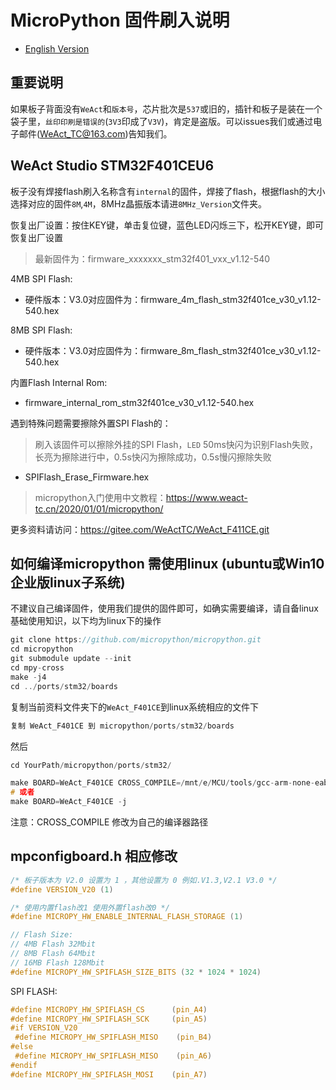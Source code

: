 # MicroPython 固件刷入说明

* [English Version](./README.md)

## 重要说明

如果板子背面没有`WeAct`和`版本号`，芯片批次是`537`或旧的，插针和板子是装在一个袋子里，`丝印印刷是错误的`(`3V3`印成了`V3V`)，肯定是盗版。可以issues我们或通过电子邮件(WeAct_TC@163.com)告知我们。

## WeAct Studio STM32F401CEU6

板子没有焊接flash刷入名称含有`internal`的固件，焊接了flash，根据flash的大小选择对应的固件`8M`,`4M`，8MHz晶振版本请进`8MHz_Version`文件夹。

恢复出厂设置：按住KEY键，单击复位键，蓝色LED闪烁三下，松开KEY键，即可恢复出厂设置

> 最新固件为：firmware_xxxxxxx_stm32f401_vxx_v1.12-540

4MB SPI Flash:

* 硬件版本：V3.0对应固件为：firmware_4m_flash_stm32f401ce_v30_v1.12-540.hex

8MB SPI Flash:

* 硬件版本：V3.0对应固件为：firmware_8m_flash_stm32f401ce_v30_v1.12-540.hex

内置Flash Internal Rom:

* firmware_internal_rom_stm32f401ce_v30_v1.12-540.hex

遇到特殊问题需要擦除外置SPI Flash的：
> 刷入该固件可以擦除外挂的SPI Flash，`LED` 50ms快闪为识别Flash失败，长亮为擦除进行中，0.5s快闪为擦除成功，0.5s慢闪擦除失败

* SPIFlash_Erase_Firmware.hex

> micropython入门使用中文教程：<https://www.weact-tc.cn/2020/01/01/micropython/>

更多资料请访问：<https://gitee.com/WeActTC/WeAct_F411CE.git>

## 如何编译micropython 需使用linux (ubuntu或Win10企业版linux子系统)

不建议自己编译固件，使用我们提供的固件即可，如确实需要编译，请自备linux基础使用知识，以下均为linux下的操作

``` c
git clone https://github.com/micropython/micropython.git
cd micropython
git submodule update --init
cd mpy-cross
make -j4
cd ../ports/stm32/boards
```

复制当前资料文件夹下的`WeAct_F401CE`到linux系统相应的文件下

``` c
复制 WeAct_F401CE 到 micropython/ports/stm32/boards
```

然后

``` c
cd YourPath/micropython/ports/stm32/

make BOARD=WeAct_F401CE CROSS_COMPILE=/mnt/e/MCU/tools/gcc-arm-none-eabi-8-2018-q4-major/bin/arm-none-eabi- -j
# 或者
make BOARD=WeAct_F401CE -j
```

注意：CROSS_COMPILE 修改为自己的编译器路径

## mpconfigboard.h 相应修改

``` c
/* 板子版本为 V2.0 设置为 1 ，其他设置为 0 例如.V1.3,V2.1 V3.0 */
#define VERSION_V20 (1)

/* 使用内置flash改1 使用外置flash改0 */
#define MICROPY_HW_ENABLE_INTERNAL_FLASH_STORAGE (1)

// Flash Size:
// 4MB Flash 32Mbit
// 8MB Flash 64Mbit
// 16MB Flash 128Mbit
#define MICROPY_HW_SPIFLASH_SIZE_BITS (32 * 1024 * 1024)
```

SPI FLASH:

``` c
#define MICROPY_HW_SPIFLASH_CS      (pin_A4)
#define MICROPY_HW_SPIFLASH_SCK     (pin_A5)
#if VERSION_V20
 #define MICROPY_HW_SPIFLASH_MISO    (pin_B4)
#else
 #define MICROPY_HW_SPIFLASH_MISO    (pin_A6)
#endif
#define MICROPY_HW_SPIFLASH_MOSI    (pin_A7)
```
